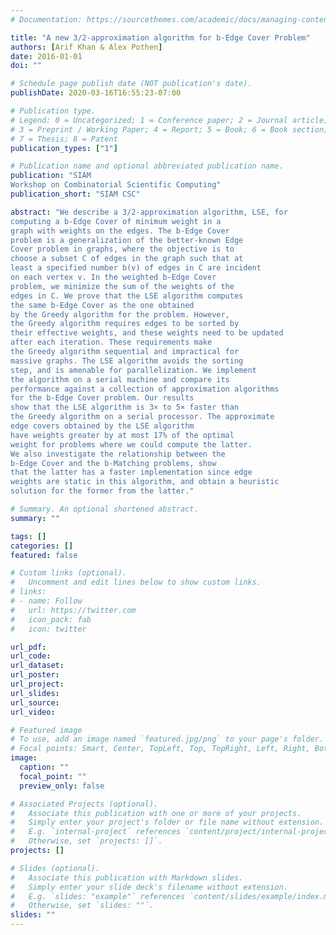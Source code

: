 ```yaml
---
# Documentation: https://sourcethemes.com/academic/docs/managing-content/

title: "A new 3/2-approximation algorithm for b-Edge Cover Problem"
authors: [Arif Khan & Alex Pothen]
date: 2016-01-01
doi: ""

# Schedule page publish date (NOT publication's date).
publishDate: 2020-03-16T16:55:23-07:00

# Publication type.
# Legend: 0 = Uncategorized; 1 = Conference paper; 2 = Journal article;
# 3 = Preprint / Working Paper; 4 = Report; 5 = Book; 6 = Book section;
# 7 = Thesis; 8 = Patent
publication_types: ["1"]

# Publication name and optional abbreviated publication name.
publication: "SIAM
Workshop on Combinatorial Scientific Computing"
publication_short: "SIAM CSC"

abstract: "We describe a 3/2-approximation algorithm, LSE, for
computing a b-Edge Cover of minimum weight in a
graph with weights on the edges. The b-Edge Cover
problem is a generalization of the better-known Edge
Cover problem in graphs, where the objective is to
choose a subset C of edges in the graph such that at
least a specified number b(v) of edges in C are incident
on each vertex v. In the weighted b-Edge Cover
problem, we minimize the sum of the weights of the
edges in C. We prove that the LSE algorithm computes
the same b-Edge Cover as the one obtained
by the Greedy algorithm for the problem. However,
the Greedy algorithm requires edges to be sorted by
their effective weights, and these weights need to be updated
after each iteration. These requirements make
the Greedy algorithm sequential and impractical for
massive graphs. The LSE algorithm avoids the sorting
step, and is amenable for parallelization. We implement
the algorithm on a serial machine and compare its
performance against a collection of approximation algorithms
for the b-Edge Cover problem. Our results
show that the LSE algorithm is 3× to 5× faster than
the Greedy algorithm on a serial processor. The approximate
edge covers obtained by the LSE algorithm
have weights greater by at most 17% of the optimal
weight for problems where we could compute the latter.
We also investigate the relationship between the
b-Edge Cover and the b-Matching problems, show
that the latter has a faster implementation since edge
weights are static in this algorithm, and obtain a heuristic
solution for the former from the latter."

# Summary. An optional shortened abstract.
summary: ""

tags: []
categories: []
featured: false

# Custom links (optional).
#   Uncomment and edit lines below to show custom links.
# links:
# - name: Follow
#   url: https://twitter.com
#   icon_pack: fab
#   icon: twitter

url_pdf:
url_code:
url_dataset:
url_poster:
url_project:
url_slides:
url_source:
url_video:

# Featured image
# To use, add an image named `featured.jpg/png` to your page's folder. 
# Focal points: Smart, Center, TopLeft, Top, TopRight, Left, Right, BottomLeft, Bottom, BottomRight.
image:
  caption: ""
  focal_point: ""
  preview_only: false

# Associated Projects (optional).
#   Associate this publication with one or more of your projects.
#   Simply enter your project's folder or file name without extension.
#   E.g. `internal-project` references `content/project/internal-project/index.md`.
#   Otherwise, set `projects: []`.
projects: []

# Slides (optional).
#   Associate this publication with Markdown slides.
#   Simply enter your slide deck's filename without extension.
#   E.g. `slides: "example"` references `content/slides/example/index.md`.
#   Otherwise, set `slides: ""`.
slides: ""
---
```

